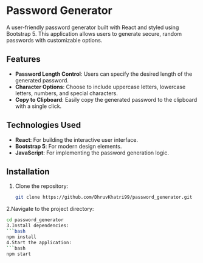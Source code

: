 # Password Generator

A user-friendly password generator built with React and styled using Bootstrap 5. This application allows users to generate secure, random passwords with customizable options.

## Features
- **Password Length Control**: Users can specify the desired length of the generated password.
- **Character Options**: Choose to include uppercase letters, lowercase letters, numbers, and special characters.
- **Copy to Clipboard**: Easily copy the generated password to the clipboard with a single click.

## Technologies Used
- **React**: For building the interactive user interface.
- **Bootstrap 5**: For  modern design elements.
- **JavaScript**: For implementing the password generation logic.

## Installation
1. Clone the repository:
   ```bash
   git clone https://github.com/DhruvKhatri99/password_generator.git
2.Navigate to the project directory:
   ```bash
   cd password_generator
3.Install dependencies:
   ```bash
   npm install
4.Start the application:
   ```bash
   npm start


